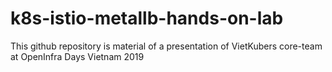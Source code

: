 # k8s-istio-metallb-hands-on-lab
This github repository is material of a presentation of VietKubers core-team at OpenInfra Days Vietnam 2019
